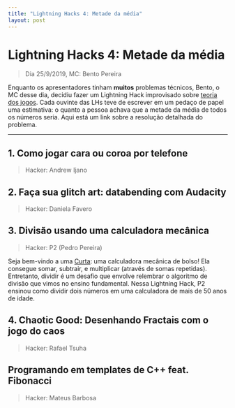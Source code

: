 ```yaml
---
title: "Lightning Hacks 4: Metade da média"
layout: post
---
```


# Lightning Hacks 4: Metade da média
> Dia 25/9/2019, MC: Bento Pereira

Enquanto os apresentadores tinham __muitos__ problemas técnicos,
Bento, o MC desse dia, decidiu fazer um Lightning Hack improvisado sobre
[teoria dos jogos](https://pt.wikipedia.org/wiki/Teoria_dos_jogos). Cada ouvinte das LHs
teve de escrever em um pedaço de papel uma estimativa: o quanto a pessoa achava que
a metade da média de todos os números seria. Aqui está um link sobre a resolução detalhada
do problema.

<hr>

## 1. Como jogar cara ou coroa por telefone
> Hacker: Andrew Ijano


## 2. Faça sua glitch art: databending com Audacity
> Hacker: Daniela Favero


## 3. Divisão usando uma calculadora mecânica
> Hacker: P2 (Pedro Pereira)

Seja bem-vindo a uma [Curta](https://pt.wikipedia.org/wiki/Curta): uma calculadora mecânica de
bolso! Ela consegue somar, subtrair, e multiplicar (através de somas repetidas). Entretanto,
dividir é um desafio que envolve relembrar o algoritmo de divisão que vimos no ensino fundamental.
Nessa Lightning Hack, P2 ensinou como dividir dois números em uma calculadora de mais de 50 anos de idade.

## 4. Chaotic Good: Desenhando Fractais com o jogo do caos
> Hacker: Rafael Tsuha


## Programando em templates de C++ feat. Fibonacci
> Hacker: Mateus Barbosa